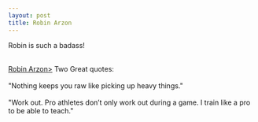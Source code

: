 ```yaml
---
layout: post
title: Robin Arzon
---
```

Robin is such a badass! <br><br>

<a href= "https://www.nytimes.com/2019/03/29/business/robin-arzon-peloton-work-diary.html">Robin Arzon></a>
Two Great quotes:<br><br>
"Nothing keeps you raw like picking up heavy things." 
<br><br>
"Work out. Pro athletes don’t only work out during a game. I train like a pro to be able to teach."
